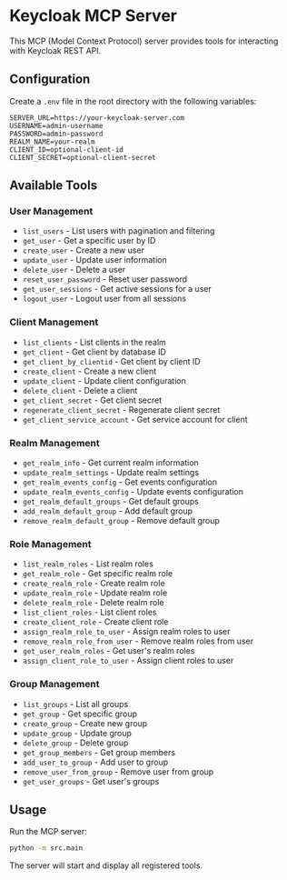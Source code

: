# Keycloak MCP Server

This MCP (Model Context Protocol) server provides tools for interacting with Keycloak REST API.

## Configuration

Create a `.env` file in the root directory with the following variables:

```
SERVER_URL=https://your-keycloak-server.com
USERNAME=admin-username
PASSWORD=admin-password
REALM_NAME=your-realm
CLIENT_ID=optional-client-id
CLIENT_SECRET=optional-client-secret
```

## Available Tools

### User Management
- `list_users` - List users with pagination and filtering
- `get_user` - Get a specific user by ID
- `create_user` - Create a new user
- `update_user` - Update user information
- `delete_user` - Delete a user
- `reset_user_password` - Reset user password
- `get_user_sessions` - Get active sessions for a user
- `logout_user` - Logout user from all sessions

### Client Management
- `list_clients` - List clients in the realm
- `get_client` - Get client by database ID
- `get_client_by_clientid` - Get client by client ID
- `create_client` - Create a new client
- `update_client` - Update client configuration
- `delete_client` - Delete a client
- `get_client_secret` - Get client secret
- `regenerate_client_secret` - Regenerate client secret
- `get_client_service_account` - Get service account for client

### Realm Management
- `get_realm_info` - Get current realm information
- `update_realm_settings` - Update realm settings
- `get_realm_events_config` - Get events configuration
- `update_realm_events_config` - Update events configuration
- `get_realm_default_groups` - Get default groups
- `add_realm_default_group` - Add default group
- `remove_realm_default_group` - Remove default group

### Role Management
- `list_realm_roles` - List realm roles
- `get_realm_role` - Get specific realm role
- `create_realm_role` - Create realm role
- `update_realm_role` - Update realm role
- `delete_realm_role` - Delete realm role
- `list_client_roles` - List client roles
- `create_client_role` - Create client role
- `assign_realm_role_to_user` - Assign realm roles to user
- `remove_realm_role_from_user` - Remove realm roles from user
- `get_user_realm_roles` - Get user's realm roles
- `assign_client_role_to_user` - Assign client roles to user

### Group Management
- `list_groups` - List all groups
- `get_group` - Get specific group
- `create_group` - Create new group
- `update_group` - Update group
- `delete_group` - Delete group
- `get_group_members` - Get group members
- `add_user_to_group` - Add user to group
- `remove_user_from_group` - Remove user from group
- `get_user_groups` - Get user's groups

## Usage

Run the MCP server:

```bash
python -m src.main
```

The server will start and display all registered tools.